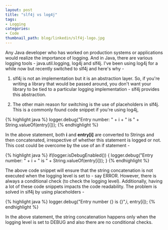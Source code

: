 ```yaml
---
layout: post
title: "slf4j vs log4j"
tags:
- Logging
categories:
- Code
thumbnail_path: blog/linkedin/slf4j-logo.jpg
---
```


Any Java developer who has worked on production systems or applications would realize the importance of logging. And in Java, there are various logging tools - java.util.logging, log4j and slf4j. I've been using log4j for a while now but recently switched to slf4j and here's why - 

1. slf4j is not an implementation but it is an abstraction layer. So, if you're writing a library that would be passed around, you don't want your library to be tied to a particular logging implementation - slf4j provides this abstraction.

2. The other main reason for switching is the use of placeholders in slf4j. This is a commonly found code snippet if you're using log4j, 

{% highlight java %}
logger.debug("Entry number: " + i + " is " + String.valueOf(entry[i]));
{% endhighlight %}

In the above statement, both **i** and **entry[i]** are converted to Strings and then concatenated, irrespective of whether this statement is logged or not. This cost could be overcome by the use of an if statement - 

{% highlight java %}
if(logger.isDebugEnabled()) {
  logger.debug("Entry number: " + i + " is " + String.valueOf(entry[i]));
}
{% endhighlight %}

The above code snippet will ensure that the string concatenation is not executed when the logging level is set to - say ERROR. However, there is always a conditional check (to check the logging level). Additionally, having a lot of these code snippets impacts the code readability. The problem is solved in slf4j by using placeholders - 

{% highlight java %}
logger.debug("Entry number {} is {}",i, entry[i]);
{% endhighlight %}

In the above statement, the string concatenation happens only when the logging level is set to DEBUG and also there are no conditional checks.
